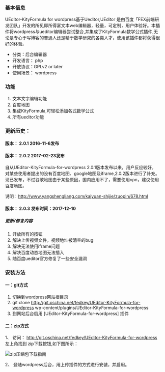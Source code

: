 ### 基本信息
UEditor-KityFormula for wordpress基于Ueditor,UEditor 是由百度「FEX前端研发团队」开发的所见即所得富文本web编辑器，轻量，可定制，用户体验好。本插件将wordpress与ueditor编辑器尝试整合,并集成了KityFormula数学公式插件,无论是专心于写博客的普通人还是精于数学研究的各类人才，使用该插件都将获得很好的体验。

* 分类：后台编辑器
* 开发语言： php
* 开放协议：GPLv2 or later
* 使用场景： wordpress

### 功能
1. 文本文字编辑功能
2. 百度地图
3. 集成KityFormula,可轻松添加各式数学公式
4. 所有ueditor功能

### 更新历史：

####  版本： 2.0.1            2016-11-6发布

####  版本： 2.0.2           2017-02-23发布

自从UEditor-KityFormula-for-wordpress 2.0.1版本发布以来，用户反应较好，对某些使用者提出的没有百度地图、google地图及iframe,2.0.2版本进行了补充。现已发布，不过谷歌地图由于某些原因，国内应用不了，需要使用vpn，建议使用百度地图。

说明：http://www.yangshengliang.com/kaiyuan-shijie/zuopin/678.html


#### 版本：  2.0.3         发布时间：2017-12-10

##### 更新/修复内容
1. 开放所有的按钮<br />
2. 解决上传视频文件，视频地址被清空的bug<br />
3. 解决无法使用iframe问题<br />
4. 解决百度动态地图无法插入<br />
5. 随百度ueditor官方修复了一些安全漏洞<br />

### 安装方法

#### 一：git方式

1. 切换到wordpress网站根目录
2. git clone http://git.oschina.net/fedkey/UEditor-KityFormula-for-wordpress wp-content/plugins/UEditor-KityFormula-for-wordpress
3. 到网站后台启用 [UEditor-KityFormula-for-wordpress] 插件

#### 二：zip方式
1、 访问： http://git.oschina.net/fedkey/UEditor-KityFormula-for-wordpress 左上角找到 zip下载按钮,如下图所示：

![zip压缩包下载指南](http://git.oschina.net/uploads/images/2017/0223/105152_be575a94_322734.png "在这里输入图片标题")


2、 登陆wordpress后台，用上传插件的方式进行安装，并启用。